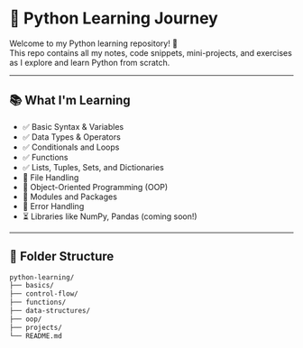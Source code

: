 # 🚀 Python Learning Journey

Welcome to my Python learning repository! 🐍  
This repo contains all my notes, code snippets, mini-projects, and exercises as I explore and learn Python from scratch.

---

## 📚 What I'm Learning

- ✅ Basic Syntax & Variables  
- ✅ Data Types & Operators  
- ✅ Conditionals and Loops  
- ✅ Functions  
- ✅ Lists, Tuples, Sets, and Dictionaries  
- 🔄 File Handling  
- 🔄 Object-Oriented Programming (OOP)  
- 🔄 Modules and Packages  
- 🔄 Error Handling  
- ⏳ Libraries like NumPy, Pandas (coming soon!)  

---

## 📁 Folder Structure

```bash
python-learning/
├── basics/
├── control-flow/
├── functions/
├── data-structures/
├── oop/
├── projects/
└── README.md

